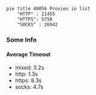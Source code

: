 
```mermaid
pie title 49056 Proxies in list
    "HTTP" : 21455
    "HTTPS": 5758
    "SOCKS" : 26942
```

### Some Info
#### Average Timeout

- mixed: 3.2s
- http: 1.3s
- https: 8.3s
- socks: 4.7s